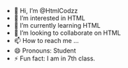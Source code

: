 - 👋 Hi, I’m @HtmlCodzz
- 👀 I’m interested in HTML
- 🌱 I’m currently learning HTML
- 💞️ I’m looking to collaborate on HTML
- 📫 How to reach me ...
- 😄 Pronouns: Student
- ⚡ Fun fact: I am in 7th class.

<!---
HtmlCodzz/HtmlCodzz is a ✨ special ✨ repository because its `README.md` (this file) appears on your GitHub profile.
You can click the Preview link to take a look at your changes.
--->
